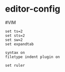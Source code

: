 # editor-config
#VIM
```
set ts=2
set sts=2
set sw=2
set expandtab

syntax on
filetype indent plugin on

set ruler
```
